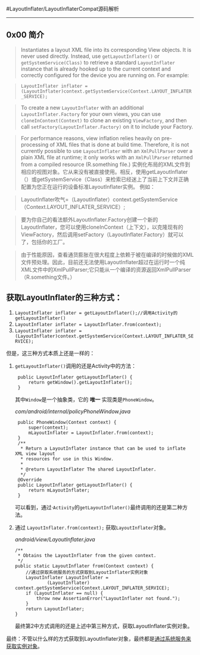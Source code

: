 #LayoutInflater/LayoutInflaterCompat源码解析
***

## 0x00 简介
> Instantiates a layout XML file into its corresponding View objects. It is never used directly. Instead, use `getLayoutInflater()` or `getSystemService(Class)` to retrieve a standard `LayoutInflater` instance that is already hooked up to the current context and correctly configured for the device you are running on. For example:

> `LayoutInflater inflater = (LayoutInflater)context.getSystemService(Context.LAYOUT_INFLATER_SERVICE);`

> To create a new `LayoutInflater` with an additional `LayoutInflater.Factory` for your own views, you can use `cloneInContext(Context)` to clone an existing `ViewFactory`, and then call `setFactory(LayoutInflater.Factory)` on it to include your Factory.

> For performance reasons, view inflation relies heavily on pre-processing of XML files that is done at build time. Therefore, it is not currently possible to use `LayoutInflater` with an `XmlPullParser` over a plain XML file at runtime; it only works with an `XmlPullParser` returned from a compiled resource (R.something file.)
> 实例化布局的XML文件到相应的视图对象。它从来没有被直接使用。相反，使用getLayoutInflater（）或getSystemService（Class）来检索已经迷上了当前上下文并正确配置为您正在运行的设备标准LayoutInflater实例。 例如：

> LayoutInflater吹气=（LayoutInflater）context.getSystemService（Context.LAYOUT_INFLATER_SERVICE）;

> 要为你自己的看法额外LayoutInflater.Factory创建一个新的LayoutInflater，您可以使用cloneInContext（上下文），以克隆现有的ViewFactory，然后调用setFactory（LayoutInflater.Factory）就可以了，包括你的工厂。

> 由于性能原因，查看通货膨胀在很大程度上依赖于被在编译的时候做的XML文件预处理。因此，目前还无法使用LayoutInflater超过在运行时一个纯XML文件中的XmlPullParser;它只能从一个编译的资源返回XmlPullParser（R.something文件。）


## 获取LayoutInflater的三种方式：

1. `LayoutInflater inflater = getLayoutInflater();//调用Activity的getLayoutInflater() `
2.  `LayoutInflater inflater = LayoutInflater.from(context);`
3.  `LayoutInflater inflater =  (LayoutInflater)context.getSystemService(Context.LAYOUT_INFLATER_SERVICE); `

但是，这三种方式本质上还是一样的：

1. `getLayoutInflater()`调用的还是Activity中的方法：
	
		public LayoutInflater getLayoutInflater() {
	        return getWindow().getLayoutInflater();
	    }
	其中`Window`是一个抽象类，它的 **唯一** 实现类是`PhoneWindow`。

	_com/android/internal/policyPhoneWindow.java_

		public PhoneWindow(Context context) {
        	super(context);
        	mLayoutInflater = LayoutInflater.from(context);
   		}
		/**
	     * Return a LayoutInflater instance that can be used to inflate XML view layout
	     * resources for use in this Window.
	     *
	     * @return LayoutInflater The shared LayoutInflater.
	     */
	    @Override
	    public LayoutInflater getLayoutInflater() {
	        return mLayoutInflater;
	    }
	可以看到，通过·`Activity`的`getLayoutInflater()`最终调用的还是第二种方法。
	
2.  通过 `LayoutInflater.from(context);` 获取`LayoutInflater`对象。
	
	_android/view/LayoutInflater.java_

		/**
	     * Obtains the LayoutInflater from the given context.
	     */
	    public static LayoutInflater from(Context context) {
			//通过获取系统服务的方式获取到LayoutInflater实例对象
	        LayoutInflater LayoutInflater =
	                (LayoutInflater) context.getSystemService(Context.LAYOUT_INFLATER_SERVICE);
	        if (LayoutInflater == null) {
	            throw new AssertionError("LayoutInflater not found.");
	        }
	        return LayoutInflater;
	    }
	最终第2中方式调用的还是上述中第三种方式，获取LayoutInflater实例对象。

最终：不管以什么样的方式获取到LayoutInflater对象，最终都是[通过系统服务来获取实例对象](http://blog.csdn.net/chunqiuwei/article/details/50495686)。